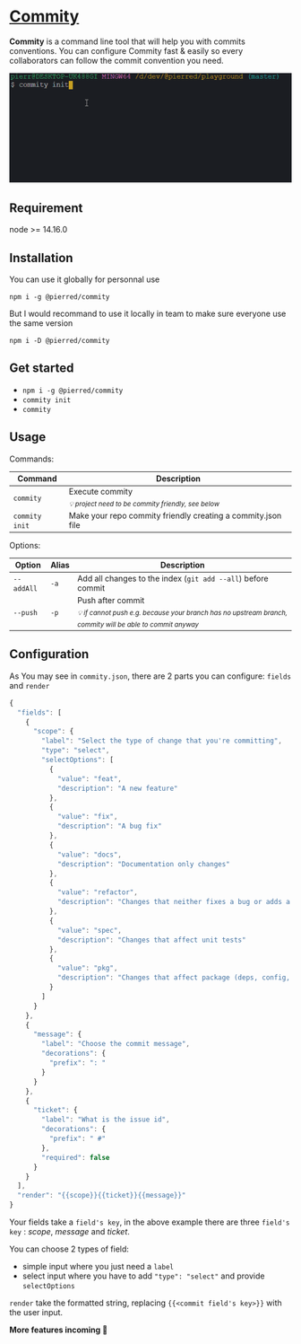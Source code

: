 # [Commity](http://commity.online/#/)

**Commity** is a command line tool that will help you with commits conventions.
You can configure Commity fast & easily so every collaborators can follow the commit convention you need.

<img src="./commity.gif" width="681" alt="usage screenshot">

## Requirement

node >= 14.16.0

## Installation

You can use it globally for personnal use

    npm i -g @pierred/commity

But I would recommand to use it locally in team to make sure everyone use the same version

    npm i -D @pierred/commity

## Get started

+ `npm i -g @pierred/commity`
+ `commity init`
+ `commity`

## Usage

Commands:

| Command | Description |
| -- | -- |
| `commity` | Execute commity <br> *<sub>:bulb: project need to be commity friendly, see below</sub>* |
| `commity init` | Make your repo commity friendly creating a commity.json file |

Options:

| Option | Alias | Description |
| -- | -- | -- |
| `--addAll` | `-a` | Add all changes to the index (`git add --all`) before commit |
| `--push` | `-p` | Push after commit <br> *<sub>:bulb: if cannot push e.g. because your branch has no upstream branch, commity will be able to commit anyway</sub>* |

## Configuration
As You may see in `commity.json`, there are 2 parts you can configure: `fields` and `render`

```js
{
  "fields": [
    {
      "scope": {
        "label": "Select the type of change that you're committing",
        "type": "select",
        "selectOptions": [
          {
            "value": "feat",
            "description": "A new feature"
          },
          {
            "value": "fix",
            "description": "A bug fix"
          },
          {
            "value": "docs",
            "description": "Documentation only changes"
          },
          {
            "value": "refactor",
            "description": "Changes that neither fixes a bug or adds a feature"
          },
          {
            "value": "spec",
            "description": "Changes that affect unit tests"
          },
          {
            "value": "pkg",
            "description": "Changes that affect package (deps, config, readme...)"
          }
        ]
      }
    },
    {
      "message": {
        "label": "Choose the commit message",
        "decorations": {
          "prefix": ": "
        }
      }
    },
    {
      "ticket": {
        "label": "What is the issue id",
        "decorations": {
          "prefix": " #"
        },
        "required": false
      }
    }
  ],
  "render": "{{scope}}{{ticket}}{{message}}"
}
```

Your fields take a `field's key`, in the above example there are three `field's key` : *scope*, *message* and *ticket*.

You can choose 2 types of field:
- simple input where you just need a `label`
- select input where you have to add `"type": "select"` and provide `selectOptions`

`render` take the formatted string, replacing `{{<commit field's key>}}` with the user input.

**More features incoming :tada:**
